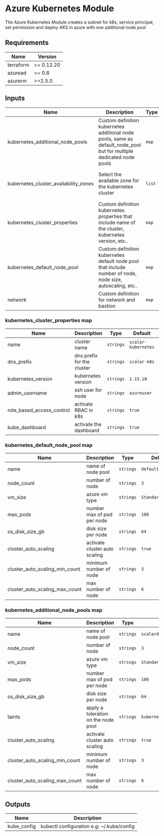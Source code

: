 # Azure Kubernetes Module

The Azure Kubernetes Module creates a subnet for k8s, service principal, set permission and deploy AKS in azure with one additional node pool

## Requirements

| Name | Version |
|------|---------|
| terraform | >= 0.12.20 |
| azuread | >= 0.8 |
| azurerm | >=2.5.0 |

## Inputs

| Name | Description | Type | Default | Required |
|------|-------------|------|---------|:--------:|
| kubernetes_additional_node_pools | Custom definition kubernetes additional node pools, same as default_node_pool but for multiple dedicated node pools | `map` | `{}` | no |
| kubernetes_cluster_availability_zones | Select the available zone for the kubernetes cluster | `list` | <pre>[<br>"1",<br>"2",<br>"3"<br>]</pre> | no |
| kubernetes_cluster_properties | Custom definition kubernetes properties that include name of the cluster, kubernetes version, etc.. | `map` | `{}` | no |
| kubernetes_default_node_pool | Custom definition kubernetes default node pool that include number of node, node size, autoscaling, etc.. | `map` | `{}` | no |
| network | Custom definition for network and bastion | `map` | `{}` | no |

### kubernetes_cluster_properties map

| Name | Description | Type | Default | Required |
|------|-------------|------|---------|:--------:|
| name | cluster name | `strings` | `scalar-kubernetes` | no |
| dns_prefix | dns prefix for the cluster | `strings` | `scalar-k8s` | no |
| kubernetes_version | kubernetes version | `strings` | `1.15.10` | no|
| admin_username | ssh user for node | `strings` | `azureuser` | no |
| role_based_access_control | activate RBAC in k8s | `strings` | `true` | no |
| kube_dashboard | activate the dashboard | `strings` | `true` | no |

### kubernetes_default_node_pool map

| Name | Description | Type | Default | Required |
|------|-------------|------|---------|:--------:|
| name | name of node pool | `strings` | `default` | no |
| node_count | number of node | `strings` | `3` | no |
| vm_size | azure vm type | `strings` | `Standard_DS2_v2` | no |
| max_pods | number max of pod per node | `strings` | `100` | no |
| os_disk_size_gb | disk size per node | `strings` | `64` | no |
| cluster_auto_scaling | activate cluster auto scaling | `strings` | `true` | no |
| cluster_auto_scaling_min_count | minimum number of node| `strings` | `3` | no |
| cluster_auto_scaling_max_count | max number of node | `strings` | `6` | no |

### kubernetes_additional_node_pools map

| Name | Description | Type | Default | Required |
|------|-------------|------|---------|:--------:|
| name | name of node pool | `strings` | `scalardl` | no |
| node_count | number of node | `strings` | `3` | no |
| vm_size | azure vm type | `strings`| `Standard_DS2_v2` | no |
| max_pods | number max of pod per node | `strings` | `100` | no |
| os_disk_size_gb | disk size per node | `strings` | `64` | no |
| taints | apply a toleration on the node pool | `strings` | `kubernetes.io/app=scalardl:NoSchedule` | no |
| cluster_auto_scaling | activate cluster auto scaling | `strings` | `true` | no |
| cluster_auto_scaling_min_count | minimum number of node| `strings` | `3` | no |
| cluster_auto_scaling_max_count | max number of node | `strings` | `6` | no |

## Outputs

| Name | Description |
|------|-------------|
| kube_config | kubectl configuration e.g: ~/.kube/config |
